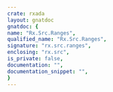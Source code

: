 ```yaml
---
crate: rxada
layout: gnatdoc
gnatdoc: {
name: "Rx.Src.Ranges",
qualified_name: "Rx.Src.Ranges",
signature: "rx.src.ranges",
enclosing: "rx.src",
is_private: false,
documentation: "",
documentation_snippet: "",
}
---
```

